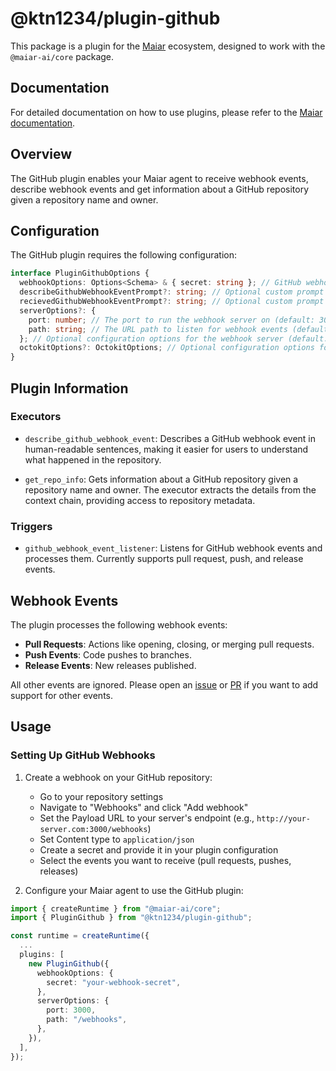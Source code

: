 # @ktn1234/plugin-github

This package is a plugin for the [Maiar](https://maiar.dev) ecosystem, designed to work with the `@maiar-ai/core` package.

## Documentation

For detailed documentation on how to use plugins, please refer to the [Maiar documentation](https://maiar.dev/docs).

## Overview

The GitHub plugin enables your Maiar agent to receive webhook events, describe webhook events and get information about a GitHub repository given a repository name and owner.

## Configuration

The GitHub plugin requires the following configuration:

```typescript
interface PluginGithubOptions {
  webhookOptions: Options<Schema> & { secret: string }; // GitHub webhook configuration options including the webhook secret
  describeGithubWebhookEventPrompt?: string; // Optional custom prompt to add to the description of the describe_github_webhook_event executor
  recievedGithubWebhookEventPrompt?: string; // Optional custom prompt to add to the received_github_webhook_event executor
  serverOptions?: {
    port: number; // The port to run the webhook server on (default: 3000)
    path: string; // The URL path to listen for webhook events (default: "/webhooks")
  }; // Optional configuration options for the webhook server (default: { port: 3000, path: "/webhooks" })
  octokitOptions?: OctokitOptions; // Optional configuration options for the Octokit (Github API) client
}
```

## Plugin Information

### Executors

- `describe_github_webhook_event`: Describes a GitHub webhook event in human-readable sentences, making it easier for users to understand what happened in the repository.

- `get_repo_info`: Gets information about a GitHub repository given a repository name and owner. The executor extracts the details from the context chain, providing access to repository metadata.

### Triggers

- `github_webhook_event_listener`: Listens for GitHub webhook events and processes them. Currently supports pull request, push, and release events.

## Webhook Events

The plugin processes the following webhook events:

- **Pull Requests**: Actions like opening, closing, or merging pull requests.
- **Push Events**: Code pushes to branches.
- **Release Events**: New releases published.

All other events are ignored. Please open an [issue](https://github.com/ktn1234/plugin-github/issues) or [PR](https://github.com/ktn1234/plugin-github/pulls) if you want to add support for other events.

## Usage

### Setting Up GitHub Webhooks

1. Create a webhook on your GitHub repository:

   - Go to your repository settings
   - Navigate to "Webhooks" and click "Add webhook"
   - Set the Payload URL to your server's endpoint (e.g., `http://your-server.com:3000/webhooks`)
   - Set Content type to `application/json`
   - Create a secret and provide it in your plugin configuration
   - Select the events you want to receive (pull requests, pushes, releases)

2. Configure your Maiar agent to use the GitHub plugin:

```typescript
import { createRuntime } from "@maiar-ai/core";
import { PluginGithub } from "@ktn1234/plugin-github";

const runtime = createRuntime({
  ...
  plugins: [
    new PluginGithub({
      webhookOptions: {
        secret: "your-webhook-secret",
      },
      serverOptions: {
        port: 3000,
        path: "/webhooks",
      },
    }),
  ],
});
```
